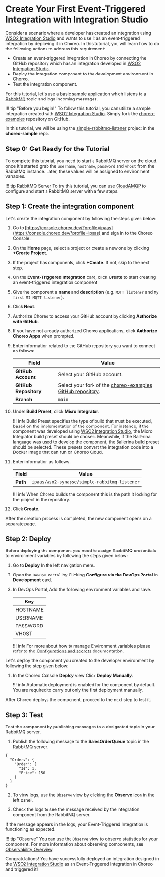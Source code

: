 # Create Your First Event-Triggered Integration with Integration Studio

Consider a scenario where a developer has created an integration using [WSO2 Integration Studio](https://wso2.com/integration/integration-studio/) and wants to use it as an event-triggered integration by deploying it in Choreo. In this tutorial, you will learn how to do the following actions to address this requirement:

- Create an event-triggered integration in Choreo by connecting the GitHub repository which has an integration developed in [WSO2 Integration Studio](https://wso2.com/integration/integration-studio/).
- Deploy the integration component to the development environment in Choreo.
- Test the integration component.

For this tutorial, let's use a basic sample application which listens to a [RabbitMQ](https://www.rabbitmq.com/) topic and logs incoming messages.

!!! tip "Before you begin!"
    To follow this tutorial, you can utilize a sample integration created with [WSO2 Integration Studio](https://wso2.com/integration/integration-studio/). Simply fork the [choreo-examples](https://github.com/wso2/choreo-examples) repository on GitHub.

In this tutorial, we will be using the [simple-rabbitmq-listener](https://github.com/wso2/choreo-examples/tree/main/ipaas/wso2-synapse/simple-rabbitmq-listener) project in the **choreo-sample** repo. 

## Step 0: Get Ready for the Tutorial

To complete this tutorial, you need to start a RabbitMQ server on the cloud. once it's started grab the `username`, `hostname`, `password` and `vhost` from the RabbitMQ instance. Later, these values will be assigned to environment variables. 

!!! tip RabbitMQ Server
    To try this tutorial, you can use [CloudAMQP](https://www.cloudamqp.com/) to configure and start a RabbitMQ server with a few steps.


## Step 1: Create the integration component

Let's create the integration component by following the steps given below:

1. Go to [https://console.choreo.dev/?profile=ipaas](https://console.choreo.dev/?profile=ipaas) and sign in to the Choreo Console.

2. On the **Home** page, select a project or create a new one by clicking **+Create Project**.

3. If the project has components, click **+Create**. If not, skip to the next step.

4. On the **Event-Triggered Integration** card, click **Create** to start creating an event-triggered integration component

5. Give the component a **name** and **description** (e.g. `MQTT listener` and `My first MI MQTT listener`).

6. Click **Next**.

7. Authorize Choreo to access your GitHub account by clicking **Authorize with GitHub**.

8. If you have not already authorized Choreo applications, click **Authorize Choreo Apps** when prompted.

9.  Enter information related to the GitHub repository you want to connect as follows:

     | **Field**             | **Value**                                                                                             |
     |-----------------------|-------------------------------------------------------------------------------------------------------|
     | **GitHub Account**    | Select your GitHub account.                                                                           |
     | **GitHub Repository** | Select your fork of the [choreo-examples GitHub repository](https://github.com/wso2/choreo-examples). |
     | **Branch**            | `main`                                                                                                |

10. Under **Build Preset**, click **Micro Integrator**.

     !!! info
        Build Preset specifies the type of build that must be executed, based on the implementation of the component. For instance, if the component was developed using [WSO2 Integration Studio](https://wso2.com/integration/integration-studio/), the Micro Integrator build preset should be chosen. Meanwhile, if the Ballerina language was used to develop the component, the Ballerina build preset should be selected. These presets convert the integration code into a Docker image that can run on Choreo Cloud.


11. Enter information as follows.

     | **Field**             | **Value**                                      |
     |-----------------------|------------------------------------------------|
     | **Path**              | `ipaas/wso2-synapse/simple-rabbitmq-listener`  |


    !!! info
        When Choreo builds the component this is the path it looking for the project in the repository.
 
1.  Click **Create**.

After the creation process is completed, the new component opens on a separate page.

## Step 2: Deploy
Before deploying the component you need to assign RabbitMQ credentials to environment variables by following the steps given below:

1. Go to **Deploy** In the left navigation menu.
2. Open the `DevOps Portal` by Clicking **Configure via the DevOps Portal** in **Development** card.
3. In DevOps Portal, Add the following environment variables and save.  
   
    | **Key**    |
    |------------|
    | HOSTNAME   | 
    | USERNAME   |
    | PASSWORD   | 
    | VHOST      | 

    !!! info
        For more about how to manage Environment variables please refer to the [Configurations and secrets](../../devops/devops-portal.md) documentation.

Let's deploy the component you created to the developer environment by following the step given below:

1. In the Choreo Console **Deploy** view Click **Deploy Manually**.

    !!! info
        Automatic deployment is enabled for the component by default. You are required to carry out only the first deployment manually.

After Choreo deploys the component, proceed to the next step to test it.

## Step 3: Test

Test the component by publishing messages to a designated topic in your RabbitMQ server.
 
1. Publish the following message to the **SalesOrderQueue** topic in the RabbitMQ server.

```
{
  "Orders": {
    "Order": {
      "Id": 1,
      "Price": 150
    }
  }
}
```

2. To view logs, use the `Observe` view by clicking the **Observe** icon in the left panel.

3. Check the logs to see the message received by the integration component from the RabbitMQ server. 

If the message appears in the logs, your Event-Triggered Integration is functioning as expected.

!!! tip "Observe"
    You can use the `Observe` view to observe statistics for your component. For more information about observing components, see [Observability Overview](../../observe-and-analyze/observe/observability-overview.md).


Congratulations! You have successfully deployed an integration designed in the [WSO2 Integration Studio](https://wso2.com/integration/integration-studio/) as an Event-Triggered Integration in Choreo and triggered it!

